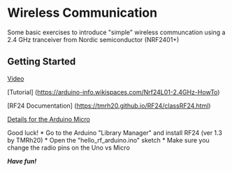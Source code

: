 # Wireless Communication

Some basic exercises to introduce "simple" wireless communcation using a 2.4 GHz tranceiver from Nordic semiconductor (NRF2401+)

## Getting Started

[Video](https://www.youtube.com/watch?v=wlhuO82IZjQ)

[Tutorial] (https://arduino-info.wikispaces.com/Nrf24L01-2.4GHz-HowTo)

[RF24 Documentation] (https://tmrh20.github.io/RF24/classRF24.html)

[Details for the Arduino Micro](http://minspan.blogspot.co.uk/2014/06/nrf24l01-rf24-radio-on-arduino-micro.html)

Good luck!
	* Go to the Arduino "Library Manager" and install RF24 (ver 1.3 by TMRh20)
	* Open the "hello_rf_arduino.ino" sketch
	* Make sure you change the radio pins on the Uno vs Micro

***Have fun!***